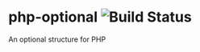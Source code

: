 # php-optional    ![Build Status](https://travis-ci.org/jjware/php-optional.svg?branch=master)
An optional structure for PHP
